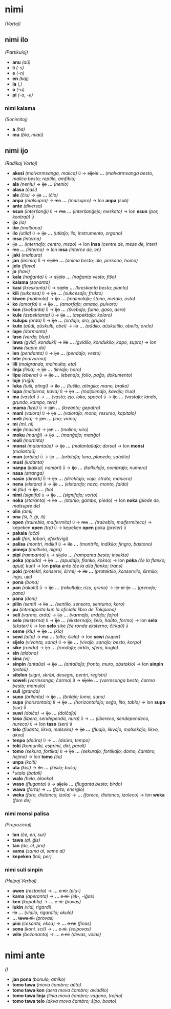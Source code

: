 # nimi
*(Vortoj)*

## nimi ilo
*(Partikuloj)*

* **anu** *(aŭ)*
* **li** *(-s)*
* **e** *(-n)*
* **en** *(kaj)*
* **la** *(,)*
* **o** *(-u)*
* **pi** *(-a, -e)*

### nimi kalama
*(Sonimitoj)*

* **a** *(ha)*
* **mu** *(bla, miaŭ)*

## nimi ijo
*(Radikaj Vortoj)*

* **akesi** *(malvarmsanga, malica)* `Ü` → ~~sijelo~~ **…** *(malvarmsanga besto, malica besto; reptilo, amfibio)*
* **ala** *(neniu)* → ~~ijo~~ **…** *(nenio)*
* **alasa** *(ĉasi)*
* **ale** *(ĉiu)* → ~~ijo~~ **…** *(ĉio)*
* **anpa** *(malsupra)* → ~~ma~~ **…** *(malsupro)* → lon **anpa** *(sub)*
* **ante** *(diversa)*
* **esun** *(interŝanĝi)* `Ü` → ~~ma~~ **…** *(interŝanĝejo; merkato)* → lon **esun** *(por, kontraŭ)* `Ü`
* **ijo** *(io)*
* **ike** *(malbona)*
* **ilo** *(utila)* `Ü` → ~~ijo~~ **…** *(utilaĵo; ilo, instrumento, organo)*
* **insa** *(interna)*
 * ~~ijo~~ **…** *(internaĵo; centro, mezo)* → lon **insa** *(centre de, meze de, inter)*
 * ~~ma~~ **…** *(interno)* → lon **insa** *(interne de, en)*
* **jaki** *(malpura)*
* **jan** *(anima)* `Ü` → ~~sijelo~~ **…** *(anima besto; ulo, persono, homo)*
* **jelo** *(flava)*
* **jo** *(havi)*
* **kala** *(naĝanta)* `Ü` → ~~sijelo~~ **…** *(naĝanta vesto; fiŝo)*
* **kalama** *(sonanta)*
* **kasi** *(kreskanta)* `Ü` → ~~sijelo~~ **…** *(kreskanta besto; planto)*
* **kili** *(sukcesa)* `Ü` → ~~ijo~~ **…** *(sukcesaĵo; frukto)*
* **kiwen** *(malmola)* → ~~ijo~~ **…** *(malmolaĵo; ŝtono, metalo, osto)*
* **ko** *(amorfa)* `Ü` → ~~ijo~~ **…** *(amorfaĵo; amaso, pulvoro)*
* **kon** *(ŝvebanta)* `Ü` → ~~ijo~~ **…** *(ŝvebaĵo; fumo, gaso, aero)*
* **kule** *(aspektanta)* `Ü` → ~~ijo~~ **…** *(aspektaĵo; koloro)*
* **kulupu** *(orda)* `Ü` → ~~ijo~~ **…** *(ordaĵo; aro, grupo)*
* **kute** *(aŭdi, aŭskulti, obei)* → ~~ilo~~ **…** *(aŭdilo, aŭskultilo, obeilo; orelo)*
* **lape** *(dormanta)*
* **laso** *(verda, blua)*
* **lawa** *(gvidi, konduki)* → ~~ilo~~ **…** *(gvidilo, kondukilo; kapo, supro)* → lon **lawa** *(supre de)*
* **len** *(pendanta)* `Ü` → ~~ijo~~ **…** *(pendaĵo; vesto)*
* **lete** *(malvarma)*
* **lili** *(malgranda, malmulta, eta)*
* **linja** *(linia)* → ~~ijo~~ **…** *(liniaĵo; haro)*
* **lipu** *(ebena)* `Ü` → ~~ijo~~ **…** *(ebenaĵo; folio, paĝo, dokumento)*
* **loje** *(ruĝa)*
* **luka** *(tuŝi, atingi)* → ~~ilo~~ **…** *(tuŝilo, atingilo; mano, brako)*
* **lupa** *(malplena, kava)* `Ü` → ~~ijo~~ **…** *(malplenaĵo, kavaĵo; truo)*
* **ma** *(vasta)* `Ü` → **…** *(vasto; ejo, loko, spaco)* `Ü` → ~~ijo~~ **…** *(vastaĵo; lando, grundo, kampo, tero)*
* **mama** *(krei)* `Ü` → ~~jan~~ **…** *(kreanto; gepatro)*
* **mani** *(valora)* `Ü` → ~~ijo~~ **…** *(valoraĵo; mono, resurso, kapitalo)*
* **meli** *(ina)* → ~~jan~~ **…** *(ino; virino)*
* **mi** *(mi, ni)*
* **mije** *(malina)* → ~~jan~~ **…** *(malino; viro)*
* **moku** *(manĝi)* → ~~ijo~~ **…** *(manĝaĵo; manĝo)*
* **moli** *(mortinta)*
* **monsi** *(malantaŭa)* → ~~ijo~~ **…** *(malantaŭaĵo; dorso)* → lon **monsi** *(malantaŭ)*
* **mun** *(orbita)* `Ü` → ~~ijo~~ **…** *(orbitaĵo; luno, planedo, satelito)*
* **musi** *(ludanta)*
* **nanpa** *(kalkuli, nombri)* `Ü` → ~~ijo~~ **…** *(kalkulaĵo, nombraĵo; numero)*
* **nasa** *(stranga)*
* **nasin** *(direkti)* `Ü` → ~~ijo~~ **…** *(direktaĵo; vojo, strato, maniero)*
* **nena** *(elstara)* `Ü` → ~~ijo~~ **…** *(elstaraĵo; nazo, monto, faldo)*
* **ni** *(tiu)* → ~~ijo~~ **…** *(tio)*
* **nimi** *(signifa)* `Ü` → ~~ijo~~ **…** *(signifaĵo; vorto)*
* **noka** *(staranta)* → ~~ilo~~ **…** *(starilo; gambo, piedo)* → lon **noka** *(piede de, malsupre de)*
* **olin** *(ami)*
* **ona** *(ŝi, li, ĝi, ili)*
* **open** *(trairebla, malfermita)* `Ü` → ~~ma~~ **…** *(traireblo, malfermiteco)* → kepeken **open** *(tra)* `Ü` → kepeken **open** poka *(preter)* `Ü`
* **pakala** *(aĉa)*
* **pali** *(fari, labori, efektivigi)*
* **palisa** *(montri, indiki)* `Ü` → ~~ilo~~ **…** *(montrilo, indikilo; fingro, bastono)*
* **pimeja** *(malhela, nigra)*
* **pipi** *(rampanta)* `Ü` → ~~sijelo~~ **…** *(rampanta besto; insekto)*
* **poka** *(apuda)* → ~~ijo~~ **…** *(apudaĵo; flanko, kokso)* → lon **poka** *(ĉe la flanko; apud, kun)* → lon **poka** ante *(ĉe la alia flanko; trans)*
* **poki** *(protekti, konservi, ŝirmi)* → ~~ilo~~ **…** *(protektilo, konservilo, ŝirmilo; ingo, ujo)*
* **pona** *(bona)*
* **pan** *(rakolti)* `Ü` → ~~ijo~~ **…** *(rakoltaĵo; rizo, greno)* → ~~ijo pi ijo~~ **…** *(grenaĵo; pano)*
* **pana** *(doni)*
* **pilin** *(senti)* → ~~ilo~~ **…** *(sentilo, sensoro, sentumo; koro)*
* **pu** *(interaganta kun la oficiala libro de Tokipono)*
* **seli** *(varma, arda)* → ~~ijo~~ **…** *(varmaĵo, ardaĵo; fajro)*
* **selo** *(eksterna)* `Ü` → ~~ijo~~ **…** *(eksternaĵo; ŝelo, haŭto, formo)* → lon **selo** *(ekster)* `Ü` → lon **selo** sike *(ĉe ronda eksterno; ĉirkaŭ)* `Ü`
* **seme** *(kiu)* → ~~ijo~~ **…** *(kio)*
* **sewi** *(alta)* → ~~ma~~ **…** *(alto; ĉielo)* → lon **sewi** *(super)*
* **sijelo** *(vivanta, sana)* `Ü` → ~~ijo~~ **…** *(vivaĵo, sanaĵo; besto, korpo)*
* **sike** *(ronda)* → ~~ijo~~ **…** *(rondaĵo; cirklo, sfero, kuglo)*
* **sin** *(aldona)*
* **sina** *(vi)*
* **sinpin** *(antaŭa)* → ~~ijo~~ **…** *(antaŭaĵo; fronto, muro, obstaklo)* → lon **sinpin** *(antaŭ)*
* **sitelen** *(signi, skribi, desegni, pentri, registri)*
* **soweli** *(varmsanga, ĉarma)* `Ü` → ~~sijelo~~ **…** *(varmsanga besto, ĉarma besto; mamulo)*
* **suli** *(granda)*
* **suno** *(brilanta)* → ~~ijo~~ **…** *(brilaĵo; lumo, suno)*
* **supa** *(horizontala)* `Ü` → ~~ijo~~ **…** *(horizontalaĵo; seĝo, lito, tablo)* → lon **supa** *(sur)* `Ü`
* **suwi** *(dolĉa)* → ~~ijo~~ **…** *(dolĉaĵo)*
* **taso** *(libera, sendependa, nura)* `Ü` → **…** *(libereco, sendependeco, nureco)* `Ü` → lon **taso** *(sen)* `Ü`
* **telo** *(fluanta, likva, malseka)* → ~~ijo~~ **…** *(fluaĵo, likvaĵo, malsekaĵo; likvo, akvo)*
* **tenpo** *(daŭra)* `Ü` → **…** *(daŭro; tempo)*
* **toki** *(komuniki, esprimi, diri, paroli)*
* **tomo** *(sekura, fortika)* `Ü` → ~~ijo~~ **…** *(sekuraĵo, fortikaĵo; domo, ĉambro, hejmo)* → lon **tomo** *(ĉe)*
* **unpa** *(koiti)*
* **uta** *(kisi)* → ~~ilo~~ **…** *(kisilo; buŝo)*
* **utala* *(batali)*
* **walo** *(hela, blanka)*
* **waso** *(fluganta)* `Ü` → ~~sijelo~~ **…** *(fluganta besto; birdo)*
* **wawa** *(forta)* → **…** *(forto; energio)*
* **weka** *(fora, distanca, izola)* → **…** *(foreco, distanco, izoleco)* → lon **weka** *(fore de)*

### nimi monsi palisa
*(Prepozicioj)*

* **lon** *(ĉe, en, sur)*
* **tawa** *(al, ĝis)*
* **tan** *(de, el, pro)*
* **sama** *(sama al, same al)*
* **kepeken** *(laŭ, per)*

### nimi suli sinpin
*(Helpaj Verboj)*

* **awen** *(restanta)* → **…** ~~e ni:~~ *(plu-)*
* **kama** *(aperanta)* → **…** ~~e ni:~~ *(ek-, -iĝas)*
* **ken** *(kapabla)* → **…** ~~e ni:~~ *(povas)*
* **lukin** *(vidi, rigardi)*
 * ~~ilo~~ **…** *(vidilo, rigardilo; okulo)*
 * **…** ~~tawa ni:~~ *(provas)*
* **pini** *(ĉesanta, eksa)* → **…** ~~e ni:~~ *(finas)*
* **sona** *(koni, scii)* → **…** ~~e ni:~~ *(scipovas)*
* **wile** *(bezonanta)* → **…** ~~e ni:~~ *(devas, volas)*

# nimi ante
*()*

* **jan pona** *(bonulo; amiko)*
* **tomo tawa** *(mova ĉambro; aŭto)*
 * **tomo tawa kon** *(aera mova ĉambro; aviadilo)*
 * **tomo tawa linja** *(linia mova ĉambro; vagono, trajno)*
 * **tomo tawa telo** *(akva mova ĉambro; ŝipo, boato)*
